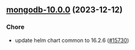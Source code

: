 

## [mongodb-10.0.0](https://github.com/truecharts/charts/compare/mongodb-9.0.5...mongodb-10.0.0) (2023-12-12)

### Chore

- update helm chart common to 16.2.6 ([#15730](https://github.com/truecharts/charts/issues/15730))
  
  